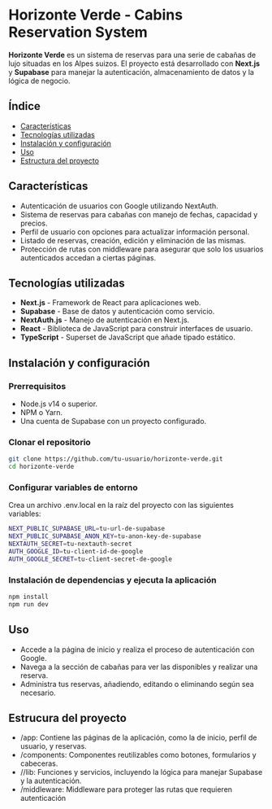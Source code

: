 # Horizonte Verde - Cabins Reservation System

**Horizonte Verde** es un sistema de reservas para una serie de cabañas de lujo situadas en los Alpes suizos. El proyecto está desarrollado con **Next.js** y **Supabase** para manejar la autenticación, almacenamiento de datos y la lógica de negocio.

## Índice

- [Características](#características)
- [Tecnologías utilizadas](#tecnologías-utilizadas)
- [Instalación y configuración](#instalación-y-configuración)
- [Uso](#uso)
- [Estructura del proyecto](#estructura-del-proyecto)


## Características

- Autenticación de usuarios con Google utilizando NextAuth.
- Sistema de reservas para cabañas con manejo de fechas, capacidad y precios.
- Perfil de usuario con opciones para actualizar información personal.
- Listado de reservas, creación, edición y eliminación de las mismas.
- Protección de rutas con middleware para asegurar que solo los usuarios autenticados accedan a ciertas páginas.

## Tecnologías utilizadas

- **Next.js** - Framework de React para aplicaciones web.
- **Supabase** - Base de datos y autenticación como servicio.
- **NextAuth.js** - Manejo de autenticación en Next.js.
- **React** - Biblioteca de JavaScript para construir interfaces de usuario.
- **TypeScript** - Superset de JavaScript que añade tipado estático.

## Instalación y configuración

### Prerrequisitos

- Node.js v14 o superior.
- NPM o Yarn.
- Una cuenta de Supabase con un proyecto configurado.

### Clonar el repositorio

```bash
git clone https://github.com/tu-usuario/horizonte-verde.git
cd horizonte-verde
```

### Configurar variables de entorno
Crea un archivo .env.local en la raíz del proyecto con las siguientes variables:

```bash
NEXT_PUBLIC_SUPABASE_URL=tu-url-de-supabase
NEXT_PUBLIC_SUPABASE_ANON_KEY=tu-anon-key-de-supabase
NEXTAUTH_SECRET=tu-nextauth-secret
AUTH_GOOGLE_ID=tu-client-id-de-google
AUTH_GOOGLE_SECRET=tu-client-secret-de-google
```

### Instalación de dependencias y ejecuta la aplicación
```bash
npm install
npm run dev
```

## Uso
- Accede a la página de inicio y realiza el proceso de autenticación con Google.
- Navega a la sección de cabañas para ver las disponibles y realizar una reserva.
- Administra tus reservas, añadiendo, editando o eliminando según sea necesario.

## Estrucura del proyecto
- /app: Contiene las páginas de la aplicación, como la de inicio, perfil de usuario, y reservas.
- /components: Componentes reutilizables como botones, formularios y cabeceras.
- //lib: Funciones y servicios, incluyendo la lógica para manejar Supabase y la autenticación.
- /middleware: Middleware para proteger las rutas que requieren autenticación
  
